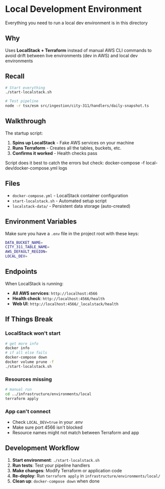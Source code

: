 # Local Development Environment

Everything you need to run a local dev environment is in this directory

## Why

Uses **LocalStack + Terraform** instead of manual AWS CLI commands to avoid drift between live environments (dev in AWS) and local dev environments

## Recall

```bash
# Start everything
./start-localstack.sh

# Test pipeline
node -r tsx/esm src/ingestion/city-311/handlers/daily-snapshot.ts
```

## Walkthrough

The startup script:

1. **Spins up LocalStack** - Fake AWS services on your machine
2. **Runs Terraform** - Creates all the tables, buckets, etc.
3. **Confirms it worked** - Health checks pass

Script does it best to catch the errors but check:
docker-compose -f local-dev/docker-compose.yml logs

## Files

- `docker-compose.yml` - LocalStack container configuration
- `start-localstack.sh` - Automated setup script
- `localstack-data/` - Persistent data storage (auto-created)

## Environment Variables

Make sure you have a `.env` file in the project root with these keys:

```bash
DATA_BUCKET_NAME=
CITY_311_TABLE_NAME=
AWS_DEFAULT_REGION=
LOCAL_DEV=
```

## Endpoints

When LocalStack is running:

- **All AWS services**: `http://localhost:4566`
- **Health check**: `http://localhost:4566/health`
- **Web UI**: `http://localhost:4566/_localstack/health`

## If Things Break

### LocalStack won't start

```bash
# get more info
docker info
# if all else fails
docker-compose down
docker volume prune -f
./start-localstack.sh
```

### Resources missing

```bash
# manual run
cd ../infrastructure/environments/local
terraform apply
```

### App can't connect

- Check `LOCAL_DEV=true` in your .env
- Make sure port 4566 isn't blocked
- Resource names might not match between Terraform and app

## Development Workflow

1. **Start environment**: `./start-localstack.sh`
2. **Run tests**: Test your pipeline handlers
3. **Make changes**: Modify Terraform or application code
4. **Re-deploy**: Run `terraform apply` in `infrastructure/environments/local/`
5. **Clean up**: `docker-compose down` when done

